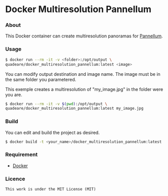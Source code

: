 # Docker Multiresolution Pannellum

### About
This Docker container can create multiresolution panoramas for [Pannellum](https://github.com/mpetroff/pannellum).

### Usage

```sh
$ docker run --rm -it -v <folder>:/opt/output \
quadeare/docker_multiresolution_pannellum:latest <image>
```

You can modify output destination and image name. The image must be in the same folder you parametered.

This exemple creates a multiresolution of "my_image.jpg" in the folder were you are.

```sh
$ docker run --rm -it -v $(pwd):/opt/output \
quadeare/docker_multiresolution_pannellum:latest my_image.jpg
```

### Build
You can edit and build the project as desired.

```sh
$ docker build -t <your_name>/docker_multiresolution_pannellum:latest .
```

### Requirement
* [Docker](https://www.docker.com/)

### Licence
```
This work is under the MIT License (MIT)
```
